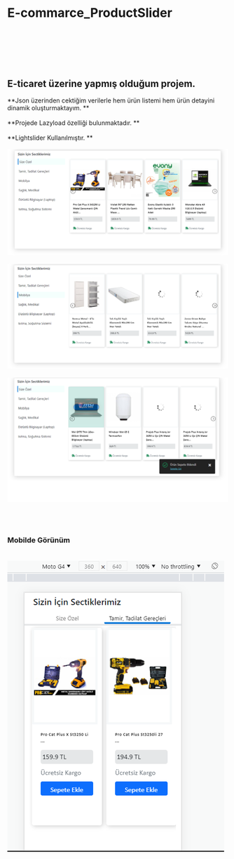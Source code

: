 # E-commarce_ProductSlider<br/><br><br/><br>

## E-ticaret üzerine yapmış olduğum projem.
**Json üzerinden cektiğim verilerle hem ürün listemi hem ürün detayini dinamik oluşturmaktayım. **<br/><br>
**Projede Lazyload özelliği bulunmaktadır. ** <br/><br>
**Lightslider Kullanılmıştır. ** <br/><br>
![appView](https://github.com/mmyildirim/E-commarce_ProductSlider/blob/master/img/view1.png)<br/><br/>
![appView](https://github.com/mmyildirim/E-commarce_ProductSlider/blob/master/img/view2.png)<br/><br/>
![appView](https://github.com/mmyildirim/E-commarce_ProductSlider/blob/master/img/view3.png)<br/><br/>
<br/><br/>

### Mobilde Görünüm <br/><br>
![appView](https://github.com/mmyildirim/E-commarce_ProductSlider/blob/master/img/view4.png)<br/><br/>
